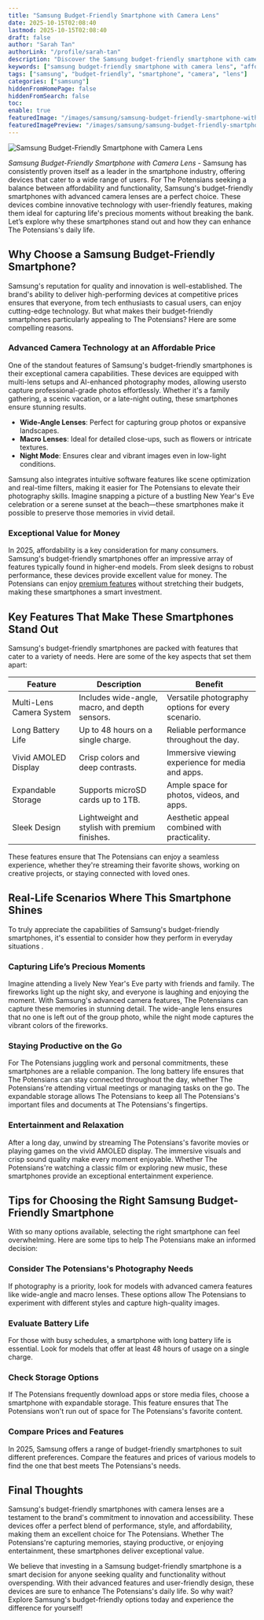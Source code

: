 ```yaml
---
title: "Samsung Budget-Friendly Smartphone with Camera Lens"
date: 2025-10-15T02:08:40
lastmod: 2025-10-15T02:08:40
draft: false
author: "Sarah Tan"
authorLink: "/profile/sarah-tan"
description: "Discover the Samsung budget-friendly smartphone with camera lens, offering stunning photography and great performance at an affordable price."
keywords: ["samsung budget-friendly smartphone with camera lens", "affordable samsung smartphone with camera lens", "best budget samsung smartphone for photography"]
tags: ["samsung", "budget-friendly", "smartphone", "camera", "lens"]
categories: ["samsung"]
hiddenFromHomePage: false
hiddenFromSearch: false
toc:
enable: true
featuredImage: "/images/samsung/samsung-budget-friendly-smartphone-with-camera-lens.jpg"
featuredImagePreview: "/images/samsung/samsung-budget-friendly-smartphone-with-camera-lens.jpg"
---
```


![Samsung Budget-Friendly Smartphone with Camera Lens](/images/samsung/samsung-budget-friendly-smartphone-with-camera-lens.jpg)


*Samsung Budget-Friendly Smartphone with Camera Lens* - Samsung has consistently proven itself as a leader in the smartphone industry, offering devices that cater to a wide range of users. For The Potensians seeking a balance between affordability and functionality, Samsung's budget-friendly smartphones with advanced camera lenses are a perfect choice. These devices combine innovative technology with user-friendly features, making them ideal for capturing life's precious moments without breaking the bank. Let’s explore why these smartphones stand out and how they can enhance The Potensians's daily life.

## Why Choose a Samsung Budget-Friendly Smartphone?

Samsung's reputation for quality and innovation is well-established. The brand's ability to deliver high-performing devices at competitive prices ensures that everyone, from tech enthusiasts to casual users, can enjoy cutting-edge technology. But what makes their budget-friendly smartphones particularly appealing to The Potensians? Here are some compelling reasons.

### Advanced Camera Technology at an Affordable Price

One of the standout features of Samsung's budget-friendly smartphones is their exceptional camera capabilities. These devices are equipped with multi-lens setups and AI-enhanced photography modes, allowing users​ to capture professional-grade photos effortlessly. Whether it's a family gathering, a scenic vacation, or a late-night outing, these smartphones ensure stunning results.

- __Wide-Angle Lenses__: Perfect for capturing group photos or expansive landscapes.
- **Macro Lenses**: Ideal for detailed close-ups, such as flowers or intricate textures.
- __Night Mode__: Ensures clear and vibrant images even in low-light conditions.

Samsung also integrates intuitive software features like scene optimization and real-time filters, making it easier for The Potensians to elevate their photography skills. Imagine snapping a picture of a bustling New Year's Eve celebration or a serene sunset at the beach—these smartphones make it possible to preserve those memories in vivid detail.

### Exceptional Value for Money

In 2025, affordability is a key consideration for many consumers. Samsung's budget-friendly smartphones offer an impressive array of features typically found in higher-end models. From sleek designs to robust performance, these devices provide excellent value for money. The Potensians can enjoy [premium features](/samsung/samsung-flagship-phones-with-premium-features) without stretching their budgets, making these smartphones a smart investment.

## Key Features That Make These Smartphones Stand Out

Samsung's budget-friendly smartphones are packed with features that cater to a variety of needs. Here are some of the key aspects that set them apart:

<div class="table-responsive">
<table class="html-table">
<thead>
<tr>
<th>Feature</th>
<th>Description</th>
<th>Benefit</th>
</tr>
</thead>
<tbody>
<tr>
<td>Multi-Lens Camera System</td>
<td>Includes wide-angle, macro, and depth sensors.</td>
<td>Versatile photography options for every scenario.</td>
</tr>
<tr>
<td>Long Battery Life</td>
<td>Up to 48 hours on a single charge.</td>
<td>Reliable performance throughout the day.</td>
</tr>
<tr>
<td>Vivid AMOLED Display</td>
<td>Crisp colors and deep contrasts.</td>
<td>Immersive viewing experience for media and apps.</td>
</tr>
<tr>
<td>Expandable Storage</td>
<td>Supports microSD cards up to 1TB.</td>
<td>Ample space for photos, videos, and apps.</td>
</tr>
<tr>
<td>Sleek Design</td>
<td>Lightweight and stylish with premium finishes.</td>
<td>Aesthetic appeal combined with practicality.</td>
</tr>
</tbody>
</table>
</div>

These features ensure that The Potensians can enjoy a seamless experience, whether they're streaming their favorite shows, working on creative projects, or staying connected with loved ones. 

## Real-Life Scenarios Where This Smartphone Shines

To truly appreciate the capabilities of Samsung's budget-friendly smartphones, it's essential to consider how they perform in everyday situations .

### Capturing Life’s Precious Moments

Imagine attending a lively New Year's Eve party with friends and family. The fireworks light up the night sky, and everyone is laughing and enjoying the moment. With Samsung's advanced camera features, The Potensians can capture these memories in stunning detail. The wide-angle lens ensures that no one is left out of the group photo, while the night mode captures the vibrant colors of the fireworks.

### Staying Productive on the Go

For The Potensians juggling work and personal commitments, these smartphones are a reliable companion. The long battery life ensures that The Potensians can stay connected throughout the day, whether The Potensians're attending virtual meetings or managing tasks​ on the go. The expandable storage allows The Potensians to keep all The Potensians's important files and documents at The Potensians's fingertips.

### Entertainment and Relaxation

After a long day, unwind by streaming The Potensians's favorite movies or playing games on the vivid AMOLED display. The immersive visuals and crisp sound quality make every moment enjoyable. Whether The Potensians're watching a classic film or exploring new music, these smartphones provide an exceptional entertainment experience.

## Tips for Choosing the Right Samsung Budget-Friendly Smartphone

With so many options available, selecting the right smartphone can feel overwhelming. Here are some tips to help The Potensians make an informed decision:

### Consider The Potensians's Photography Needs

If photography is a priority, look for models with advanced camera features like wide-angle and macro lenses. These options allow The Potensians to experiment with different styles and capture high-quality images.

### Evaluate Battery Life

For those with busy schedules, a smartphone with long battery life is essential.  Look for models that offer at least 48 hours of usage on a single charge.

### Check Storage Options

If The Potensians frequently download apps or store media files, choose a smartphone with expandable storage. This feature ensures that The Potensians won't run out of space for The Potensians's favorite content.

### Compare Prices and Features

In 2025, Samsung offers a range of budget-friendly smartphones to suit different preferences. Compare the features and prices of various models to find the one that best meets The Potensians's needs.

## Final Thoughts

Samsung's budget-friendly smartphones with camera lenses are a testament to the brand's commitment to innovation and accessibility. These devices offer a perfect blend of performance, style, and affordability, making them an excellent choice for The Potensians. Whether The Potensians're capturing memories, staying productive, or enjoying entertainment, these smartphones deliver exceptional value.

We believe that investing in a Samsung budget-friendly smartphone is a smart decision for anyone seeking quality and functionality without overspending. With their advanced features and user-friendly design, these devices are sure to enhance The Potensians's daily life. So why wait? Explore Samsung's budget-friendly options today and experience the difference for yourself!